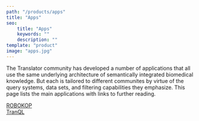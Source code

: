 ```yaml
---
path: "/products/apps"
title: "Apps"
seo:
    title: "Apps"
    keywords: ""
    description: ""
template: "product"
image: "apps.jpg"
---
```


The Translator community has developed a number of applications that all use the same underlying architecture of semantically integrated biomedical knowledge. But each is tailored to different communites by virtue of the query systems, data sets, and filtering capabilities they emphasize. This page lists the main applications with links to further reading.

[ROBOKOP](/products-apps-robokop) <br/>
[TranQL](/tranql) <br/>
